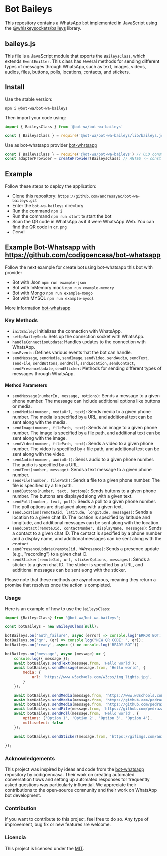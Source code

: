 # Bot Baileys

This repository contains a WhatsApp bot implemented in JavaScript using the [@whiskeysockets/baileys](https://github.com/WhiskeySockets/Baileys) library.

## baileys.js

This file is a JavaScript module that exports the `BaileysClass`, which extends `EventEmitter`. This class has several methods for sending different types of messages through WhatsApp, such as text, images, videos, audios, files, buttons, polls, locations, contacts, and stickers.


## Install

Use the stable version:
```
npm i @bot-wa/bot-wa-baileys
```

Then import your code using:
``` ts 
import { BaileysClass } from '@bot-wa/bot-wa-baileys'
```
``` js 
const { BaileysClass } = require('@bot-wa/bot-wa-baileys/lib/baileys.js');
```

Use as bot-whatsapp provider [bot-whatsapp](https://bot-whatsapp.netlify.app/docs)

``` js
const { BaileysClass } = require('@bot-wa/bot-wa-baileys') // OLD const BaileysProvider = require('@bot-whatsapp/provider/baileys')
const adapterProvider = createProvider(BaileysClass) // ANTES -> const adapterProvider = createProvider(BaileysProvider)
```

## Example

Follow these steps to deploy the application:

- Clone this repository: `https://github.com/andresayac/bot-wa-baileys.git`
- Enter the `bot-wa-baileys` directory
- Run the command `npm i`
- Run the command `npm run start` to start the bot
- Scan the QR code in WhatsApp as if it were WhatsApp Web. You can find the QR code in `qr.png`
- Done!

## Example Bot-Whatsapp with https://github.com/codigoencasa/bot-whatsapp

Follow the next example for create bot using bot-whatsapp this bot with provider 
- Bot with Json `npm run example-json`
- Bot with InMemory mock `npm run example-memory`
- Bot with Mongo `npm run example-mongo`
- Bot with MYSQL `npm run example-mysql`

More information [bot-whatsapp](https://bot-whatsapp.netlify.app/docs)

### Key Methods

- `initBailey`: Initializes the connection with WhatsApp.
- `setUpBaileySock`: Sets up the connection socket with WhatsApp.
- `handleConnectionUpdate`: Handles updates to the connection with WhatsApp.
- `busEvents`: Defines various events that the bot can handle.
- `sendMessage`, `sendMedia`, `sendImage`, `sendVideo`, `sendAudio`, `sendText`, `sendFile`, `sendButtons`, `sendPoll`, `sendLocation`, `sendContact`, `sendPresenceUpdate`, `sendSticker`: Methods for sending different types of messages through WhatsApp.

#### Method Parameters

- `sendMessage(numberIn, message, options)`: Sends a message to a given phone number. The message can include additional options like buttons or media.
- `sendMedia(number, mediaUrl, text)`: Sends media to a given phone number. The media is specified by a URL, and additional text can be sent along with the media.
- `sendImage(number, filePath, text)`: Sends an image to a given phone number. The image is specified by a file path, and additional text can be sent along with the image.
- `sendVideo(number, filePath, text)`: Sends a video to a given phone number. The video is specified by a file path, and additional text can be sent along with the video.
- `sendAudio(number, audioUrl)`: Sends audio to a given phone number. The audio is specified by a URL.
- `sendText(number, message)`: Sends a text message to a given phone number.
- `sendFile(number, filePath)`: Sends a file to a given phone number. The file is specified by a file path.
- `sendButtons(number, text, buttons)`: Sends buttons to a given phone number. The buttons are displayed along with a given text.
- `sendPoll(number, text, poll)`: Sends a poll to a given phone number. The poll options are displayed along with a given text.
- `sendLocation(remoteJid, latitude, longitude, messages)`: Sends a location to a given chat ID. The location is specified by latitude and longitude, and additional messages can be sent along with the location.
- `sendContact(remoteJid, contactNumber, displayName, messages)`: Sends a contact to a given chat ID. The contact is specified by a phone number and a display name, and additional messages can be sent along with the contact.
- `sendPresenceUpdate(remoteJid, WAPresence)`: Sends a presence update (e.g., "recording") to a given chat ID.
- `sendSticker(remoteJid, url, stickerOptions, messages)`: Sends a sticker to a given chat ID. The sticker is specified by a URL, and additional messages can be sent along with the sticker.

Please note that these methods are asynchronous, meaning they return a promise that resolves once the action is completed.


### Usage

Here is an example of how to use the `BaileysClass`:

```javascript
import {BaileysClass} from '@bot-wa/bot-wa-baileys';

const botBaileys = new BaileysClass(null);

botBaileys.on('auth_failure', async (error) => console.log("ERROR BOT: ", error));
botBaileys.on('qr', (qr) => console.log("NEW QR CODE: ", qr));
botBaileys.on('ready', async () => console.log('READY BOT'))

botBaileys.on('message', async (message) => {
    console.log({ message });
    await botBaileys.sendText(message.from, 'Hello world');
    await botBaileys.sendMessage(message.from, 'Hello world', {
        media: {
            url: 'https://www.w3schools.com/w3css/img_lights.jpg',
        }
    });

    await botBaileys.sendMedia(message.from, 'https://www.w3schools.com/w3css/img_lights.jpg', 'Hello world');
    await botBaileys.sendMedia(message.from, 'https://github.com/pedrazadixon/sample-files/raw/main/sample_video_mp4.mp4', 'Hello world');
    await botBaileys.sendMedia(message.from, 'https://github.com/pedrazadixon/sample-files/raw/main/sample_mp3.mp3', 'Hello world');
    await botBaileys.sendFile(message.from, 'https://github.com/pedrazadixon/sample-files/raw/main/sample_pdf.pdf')
    await botBaileys.sendPoll(message.from, 'Hello world', {
        options: ['Option 1', 'Option 2', 'Option 3', 'Option 4'],
        multiselect: false
    });

    await botBaileys.sendSticker(message.from, 'https://gifimgs.com/animations/anime/dragon-ball-z/Goku/goku_34.gif', { pack: 'User', author: 'Me' })

});
```

### Acknowledgements

This project was inspired by ideas and code from the [bot-whatsapp](https://github.com/codigoencasa/bot-whatsapp) repository by codigoencasa. Their work on creating automated conversation flows and setting up automated responses for frequently asked questions was particularly influential. We appreciate their contributions to the open-source community and their work on WhatsApp bot development.


### Contribution
If you want to contribute to this project, feel free to do so. Any type of improvement, bug fix or new features are welcome.

### Licencia

This project is licensed under the [MIT](LICENSE).

